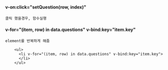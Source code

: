

#### v-on:click="setQuestion(row, index)"
`클릭 했을경우, 함수실행`

#### v-for="(item, row) in data.questions" v-bind:key="item.key"
`element를 반복하게 해줌`
```
    <ul>
      <li v-for="(item, row) in data.questions" v-bind:key="item.key">
      </li>
    </ul>
```














